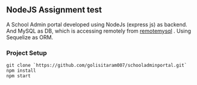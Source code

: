 ## NodeJS Assignment test

A School Admin portal developed using NodeJs (express js) as backend. And MySQL as DB, which is accessing remotely from [remotemysql](https://remotemysql.com/)   . Using Sequelize as ORM.
    
  
### Project Setup

    git clone `https://github.com/golisitaram007/schooladminportal.git`
    npm install
    npm start

